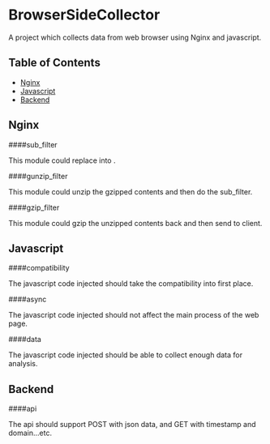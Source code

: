 BrowserSideCollector
====================

A project which collects data from web browser using Nginx and javascript.

Table of Contents
-----------------
- [Nginx](#nginx)
- [Javascript](#javascript)
- [Backend](#backend)

Nginx
-----
####sub_filter

This module could replace *</head>* into *</head><script>...</script>*.

####gunzip_filter

This module could unzip the gzipped contents and then do the sub_filter.

####gzip_filter

This module could gzip the unzipped contents back and then send to client.

Javascript
----------
####compatibility

The javascript code injected should take the compatibility into first place.

####async

The javascript code injected should not affect the main process of the web page.

####data

The javascript code injected should be able to collect enough data for analysis.

Backend
-------
####api

The api should support POST with json data, and GET with timestamp and domain...etc.
